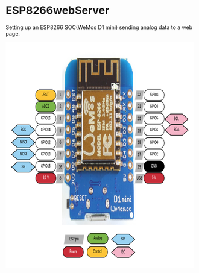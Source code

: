 
<h1>ESP8266webServer</h1>
<p>Setting up an ESP8266 SOC(WeMos D1 mini) sending analog data to a web page.</p>
<img src="wemosD1miniPinout.png" alt="Italian Trulli" width="500" height="600">
